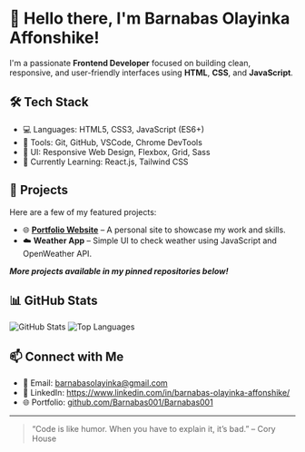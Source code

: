 # 👋 Hello there, I'm Barnabas Olayinka Affonshike!

I'm a passionate **Frontend Developer** focused on building clean, responsive, and user-friendly interfaces using **HTML**, **CSS**, and **JavaScript**.

## 🛠️ Tech Stack

- 💻 Languages: HTML5, CSS3, JavaScript (ES6+)
- 🧩 Tools: Git, GitHub, VSCode, Chrome DevTools
- 🎨 UI: Responsive Web Design, Flexbox, Grid, Sass
- 🔧 Currently Learning: React.js, Tailwind CSS

## 🚀 Projects

Here are a few of my featured projects:
- 🌐 **[Portfolio Website](https://github.com/Barnabas001/Barnabas001/)** – A personal site to showcase my work and skills.
- ☁️ **Weather App** – Simple UI to check weather using JavaScript and OpenWeather API.

_**More projects available in my pinned repositories below!**_

## 📊 GitHub Stats

![GitHub Stats](https://github-readme-stats.vercel.app/api?username=Barnabas001&show_icons=true&theme=tokyonight)
![Top Languages](https://github-readme-stats.vercel.app/api/top-langs/?username=Barnabas001&layout=compact&theme=tokyonight)

## 📫 Connect with Me

- 📧 Email: barnabasolayinka@gmail.com
-  💼 LinkedIn: https://www.linkedin.com/in/barnabas-olayinka-affonshike/
- 🌐 Portfolio: [github.com/Barnabas001/Barnabas001](https://github.com/Barnabas001/Barnabas001)

---

> “Code is like humor. When you have to explain it, it’s bad.” – Cory House
